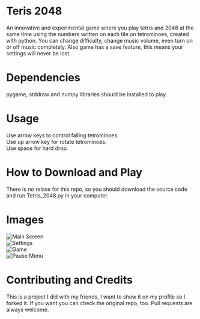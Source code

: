 # Teris 2048
An innovative and experimental game where you play tetris and 2048 at the same time using the numbers written on each tile on tetrominoes, created with python.
You can change difficulty, change music volume, even turn on or off music completely.
Also game has a save feature, this means your settings will never be lost.

# Dependencies
pygame, stddraw and numpy libraries should be installed to play.

# Usage
Use arrow keys to control falling tetrominoes.<br>
Use up arrow key for rotate tetrominoes.<br>
Use space for hard drop.<br>

# How to Download and Play
There is no relase for this repo, so you should download the source code and run Tetris_2048.py in your computer.

# Images
![Main Screen](https://i.hizliresim.com/tfs833t.PNG)<br>
![Settings](https://i.hizliresim.com/apnabm7.PNG)<br>
![Game](https://i.hizliresim.com/545816q.PNG)<br>
![Pause Menu](https://i.hizliresim.com/p7fzuuf.PNG)<br>

# Contributing and Credits
This is a project I did with my friends, I want to show it on my profile so I forked it. If you want you can check the original repo, too.
Pull requests are always welcome.
